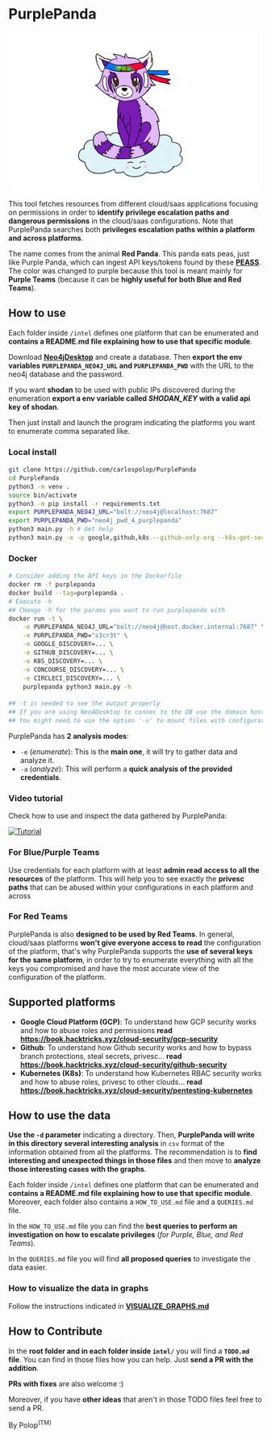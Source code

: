# PurplePanda
![](https://github.com/carlospolop/PurplePanda/raw/master/images/logo.png)

This tool fetches resources from different cloud/saas applications focusing on permissions in order to **identify privilege escalation paths and dangerous permissions** in the cloud/saas configurations. Note that PurplePanda searches both **privileges escalation paths within a platform and across platforms**.

The name comes from the animal **Red Panda**. This panda eats peas, just like Purple Panda, which can ingest API keys/tokens found by these **[PEASS](https://github.com/carlospolop/PEASS-ng)**. The color was changed to purple because this tool is meant mainly for **Purple Teams** (because it can be **highly useful for both Blue and Red Teams**).

## How to use
Each folder inside `/intel` defines one platform that can be enumerated and **contains a README.md file explaining how to use that specific module**.

Download **[Neo4jDesktop](https://neo4j.com/download-center/#desktop)** and create a database. Then **export the env variables `PURPLEPANDA_NEO4J_URL` and `PURPLEPANDA_PWD`** with the URL to the neo4j database and the password.

If you want **shodan** to be used with public IPs discovered during the enumeration **export a env variable called *SHODAN_KEY* with a valid api key of shodan**.

Then just install and launch the program indicating the platforms you want to enumerate comma separated like.

### Local install
```bash
git clone https://github.com/carlospolop/PurplePanda
cd PurplePanda
python3 -m venv .
source bin/activate
python3 -m pip install -r requirements.txt
export PURPLEPANDA_NEO4J_URL="bolt://neo4j@localhost:7687"
export PURPLEPANDA_PWD="neo4j_pwd_4_purplepanda"
python3 main.py -h # Get help
python3 main.py -e -p google,github,k8s --github-only-org --k8s-get-secret-values --gcp-get-secret-values # Enumerate google, github and k8s
```

### Docker
```bash
# Consider adding the API keys in the Dockerfile
docker rm -f purplepanda
docker build --tag=purplepanda .
# Execute -h
## CHange -h for the params you want to run purplepanda with
docker run -t \
    -e PURPLEPANDA_NEO4J_URL="bolt://neo4j@host.docker.internal:7687" \
    -e PURPLEPANDA_PWD="s3cr3t" \
    -e GOOGLE_DISCOVERY=... \
    -e GITHUB_DISCOVERY=... \
    -e K8S_DISCOVERY=... \
    -e CONCOURSE_DISCOVERY=... \
    -e CIRCLECI_DISCOVERY=... \
    purplepanda python3 main.py -h

## -t is needed to see the output properly
## If you are using Neo4Desktop to connec to the DB use the domain host.docker.internal
## You might need to use the option '-v' to mount files with configurations
```

PurplePanda has **2 analysis modes**:
- `-e` (*enumerate*): This is the **main one**, it will try to gather data and analyze it.
- `-a` (*analyze*): This will perform a **quick analysis of the provided credentials**.

### Video tutorial
Check how to use and inspect the data gathered by PurplePanda:

[![Tutorial](https://img.youtube.com/vi/zl5NdvoWHX4/0.jpg)](https://www.youtube.com/watch?v=zl5NdvoWHX4)

### For Blue/Purple Teams

Use credentials for each platform with at least **admin read access to all the resources** of the platform. This will help you to see exactly the **privesc paths** that can be abused within your configurations in each platform and across

### For Red Teams

PurplePanda is also **designed to be used by Red Teams**. In general, cloud/saas platforms **won't give everyone access to read** the configuration of the platform, that's why PurplePanda supports the **use of several keys for the same platform**, in order to try to enumerate everything with all the keys you compromised and have the most accurate view of the configuration of the platform.

## Supported platforms
- **Google Cloud Platform (GCP)**: To understand how GCP security works and how to abuse roles and permissions **read https://book.hacktricks.xyz/cloud-security/gcp-security**
- **Github**: To understand how Github security works and how to bypass branch protections, steal secrets, privesc... **read https://book.hacktricks.xyz/cloud-security/github-security**
- **Kubernetes (K8s)**: To understand how Kubernetes RBAC security works and how to abuse roles, privesc to other clouds... **read https://book.hacktricks.xyz/cloud-security/pentesting-kubernetes**


## How to use the data
**Use the `-d` parameter** indicating a directory. Then, **PurplePanda will write in this directory several interesting analysis** in `csv` format of the information obtained from all the platforms. The recommendation is to **find interesting and unexpected things in those files** and then move to **analyze those interesting cases with the graphs**.

Each folder inside `/intel` defines one platform that can be enumerated and **contains a README.md file explaining how to use that specific module**. Moreover, each folder also contains a `HOW_TO_USE.md` file and a `QUERIES.md` file. 

In the `HOW_TO_USE.md` file you can find the **best queries to perform an investigation on how to escalate privileges** (*for Purple, Blue, and Red Teams*).

In the `QUERIES.md` file you will find **all proposed queries** to investigate the data easier.

### How to visualize the data in graphs
Follow the instructions indicated in **[VISUALIZE_GRAPHS.md](https://github.com/carlospolop/PurplePanda/blob/master/VISUALIZE_GRAPHS.md)**

## How to Contribute

In the **root folder and in each folder inside `intel/`** you will find a **`TODO.md` file**. You can find in those files how you can help. Just **send a PR with the addition**.

**PRs with fixes** are also welcome :)

Moreover, if you have **other ideas** that aren't in those TODO files feel free to send a PR.


By Polop<sup>(TM)</sup>
